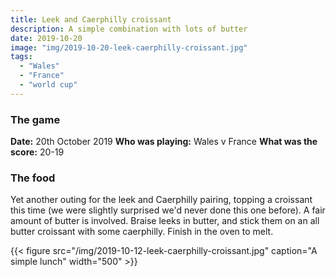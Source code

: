 ```yaml
---
title: Leek and Caerphilly croissant
description: A simple combination with lots of butter
date: 2019-10-20
image: "img/2019-10-20-leek-caerphilly-croissant.jpg"
tags:
  - "Wales"
  - "France"
  - "world cup"
---
```


### The game

**Date:** 20th October 2019
**Who was playing:** Wales v France
**What was the score:** 20-19

### The food

Yet another outing for the leek and Caerphilly pairing, topping a croissant this time (we were slightly surprised we'd never done this one before). A fair amount of butter is involved. Braise leeks in butter, and stick them on an all butter croissant with some caerphilly. Finish in the oven to melt.

{{< figure src="/img/2019-10-12-leek-caerphilly-croissant.jpg" caption="A simple lunch" width="500" >}}
